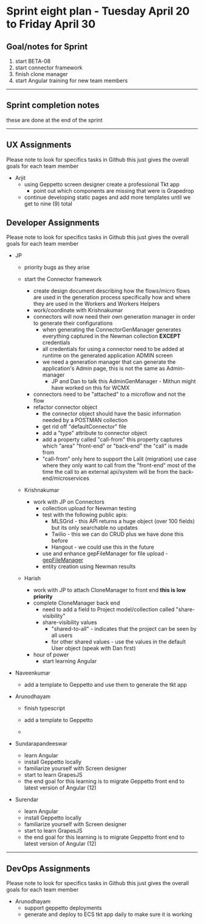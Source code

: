 # Sprint eight plan - Tuesday April 20 to Friday April 30

## Goal/notes for Sprint

1. start BETA-08
2. start connector framework
3. finish clone manager
4. start Angular training for new team members

---

## Sprint completion notes

these are done at the end of the sprint

---

## UX Assignments

Please note to look for specifics tasks in Github this just gives the overall goals for each team member

- Arjit
  - using Geppetto screen designer create a professional Tkt app
    - point out which components are missing that were is Grapedrop
  - continue developing static pages and add more templates until we get to nine (9) total

## Developer Assignments

Please note to look for specifics tasks in Github this just gives the overall goals for each team member

- JP
  - priority bugs as they arise
  - start the Connector framework
    - create design document describing how the flows/micro flows are used in the generation process specifically how and where they are used in the Workers and Workers Helpers
    - work/coordinate with Krishnakumar
    - connectors will now need their own generation manager in order to generate their configurations
      - when generating the ConnectorGenManager generates everything captured in the Newman collection **EXCEPT** credentials
      - all credentials for using a connector need to be added at runtime on the generated application ADMIN screen
      - we need a generation manager that can generate the application's Admin page, this is not the same as Admin-manager
        - JP and Dan to talk this AdminGenManager - Mithun might have worked on this for WCMX
    - connectors need to be "attached" to a microflow and not the flow
    - refactor connector object
      - the connector object should have the basic information needed by a POSTMAN collection
      - get rid off "defaultConnector" file
      - add a "type" attribute to connector object
      - add a property called "call-from" this property captures which "area" "front-end" or "back-end" the "call" is made from
      - "call-from" only here to support the Lalit (migration) use case where they only want to call from the "front-end" most of the time the call to an external api/system will be from the back-end/microservices

  - Krishnakumar
    - work with JP on Connectors
      - collection upload for Newman testing
      - test with the following public apis:
        - MLSGrid - this API returns a huge object (over 100 fields) but its only searchable no updates
        - Twilio - this we can do CRUD plus we have done this before
        - Hangout - we could use this in the future
      - use and enhance gepFileManager for file upload - [gepFileManager](https://github.com/dan-castillo/gepFileManager/tree/dharanya_dev)
      - entity creation using Newman results

  - Harish
    - work with JP to attach CloneManager to front end **this is low priority**
    - complete CloneManager back end
      - need to add a field to Project model/collection called "share-visibility"
      - share-visibility values
        - "shared-to-all" - indicates that the project can be seen by all users
        - for other shared values - use the values in the default User object (speak with Dan first)
    - hour of power
      - start learning Angular

- Naveenkumar
  - add a template to Geppetto and use them to generate the tkt app

- Arunodhayam
  - finish typescript
  - add a template to Geppetto

  -

- Sundarapandeeswar
  - learn Angular
  - install Geppetto locally
  - familiarize yourself with Screen designer
  - start to learn GrapesJS
  - the end goal for this learning is to migrate Geppetto front end to latest version of Angular (12)

- Surendar
  - learn Angular
  - install Geppetto locally
  - familiarize yourself with Screen designer
  - start to learn GrapesJS
  - the end goal for this learning is to migrate Geppetto front end to latest version of Angular (12)

---

## DevOps Assignments

Please note to look for specifics tasks in Github this just gives the overall goals for each team member

- Arunodhayam
  - support geppetto deployments
  - generate and deploy to ECS tkt app daily to make sure it is working
